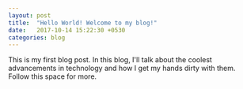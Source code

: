 ```yaml
---
layout: post
title:  "Hello World! Welcome to my blog!"
date:   2017-10-14 15:22:30 +0530
categories: blog
---
```

This is my first blog post. In this blog, I'll talk about the coolest advancements in technology and how I get my hands dirty with them.
Follow this space for more.
